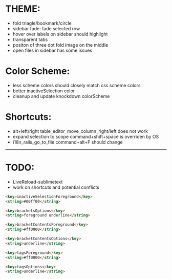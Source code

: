 # THEME:
- fold triagle/bookmark/circle
- sidebar fade: fade selected row
- hover over labels on sidebar should highlight
- transparent tabs
- positon of three dot fold image on the middle
- open files in sidebar has some issues

# Color Scheme:
- less scheme colors should closely match css scheme colors
- better inactiveSelection color
- cleanup and update knockdown colorScheme

# Shortcuts:
- alt+left/right table_editor_move_column_right/left does not work
- expand selection to scope command+shift+space is overriden by OS
- i18n_rails_go_to_file command+alt+F should change

------------------------------------------------------

# TODO:
- LiveReload-sublimetext
- work on shortcuts and potential conflicts

``` html
<key>inactiveSelectionForeground</key>
<string>#00ff00</string>

<key>bracketsOptions</key>
<string>foreground underline</string>

<key>bracketContentsForeground</key>
<string>#ff0000</string>

<key>bracketContentsOptions</key>
<string>underline</string>

<key>tagsForeground</key>
<string>#ff0000</string>

<key>tagsOptions</key>
<string>underline</string>
```
